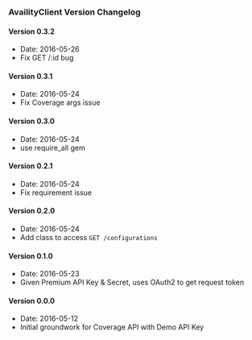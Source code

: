 ### AvailityClient Version Changelog

#### Version 0.3.2
* Date: 2016-05-26
* Fix GET /:id bug

#### Version 0.3.1
* Date: 2016-05-24
* Fix Coverage args issue

#### Version 0.3.0
* Date: 2016-05-24
* use require_all gem

#### Version 0.2.1
* Date: 2016-05-24
* Fix requirement issue

#### Version 0.2.0
* Date: 2016-05-24
* Add class to access `GET /configurations`

#### Version 0.1.0
* Date: 2016-05-23
* Given Premium API Key & Secret, uses OAuth2 to get request token

#### Version 0.0.0
* Date: 2016-05-12
* Initial groundwork for Coverage API with Demo API Key
